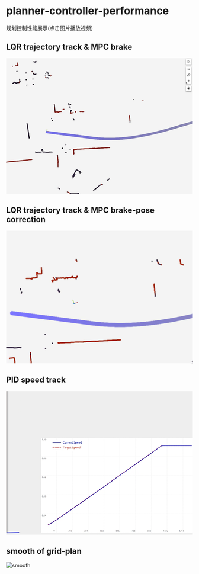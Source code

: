 # planner-controller-performance
规划控制性能展示(点击图片播放视频)

## LQR trajectory track & MPC brake
[![Watch the video](https://github.com/once233/controller-performance/blob/main/image/lqr%E8%BD%A8%E8%BF%B9%E8%BF%BD%E8%B8%AA%E5%92%8Cmpc%E5%88%B9%E8%BD%A6.png)](https://github.com/user-attachments/assets/d555dbc8-f913-4889-a823-2025d4b2cff8)

## LQR trajectory track & MPC brake-pose correction
[![Watch the video](https://github.com/once233/controller-performance/blob/main/image/lqr%E8%BD%A8%E8%BF%B9%E8%BF%BD%E8%B8%AA%E5%92%8Cmpc%E5%88%B9%E8%BD%A6-%E4%BF%AE%E6%AD%A3.png)](https://github.com/user-attachments/assets/753fbae0-c8f6-43e2-92fa-dfbfd38a6427)

## PID speed track
[![Watch the video](https://github.com/once233/controller-performance/blob/main/image/pidSpeedTrack.png)](https://github.com/user-attachments/assets/51eb9bd7-7e2b-485d-b305-e11a1c6853f9)

## smooth of grid-plan
![smooth](https://github.com/once233/Planner-Controller-Performance/blob/main/image/smooth.png)

